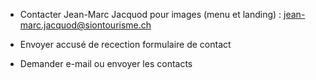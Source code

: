 * Contacter Jean-Marc Jacquod pour images (menu et landing) : jean-marc.jacquod@siontourisme.ch

* Envoyer accusé de recection formulaire de contact
* Demander e-mail ou envoyer les contacts
